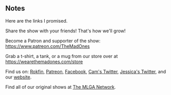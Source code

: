 ## Notes

Here are the links I promised.

Share the show with your friends! That's how we'll grow!

Become a Patron and supporter of the show: https://www.patreon.com/TheMadOnes

Grab a t-shirt, a tank, or a mug from our store over at https://wearethemadones.com/store

Find us on:
[Rokfin](https://rokfin.com/TheMadOnes), [Patreon](https://patreon.com/TheMadOnes), [Facebook](https://www.facebook.com/WeAreTheMad/), [Cam's Twitter](https://twitter.com/HamCarless), [Jessica's Twitter](https://twitter.com/soupcanarchist), and our [website](http://wearethemad.com).

Find all of our original shows at [The MLGA Network](https://mlganetwork.com).

